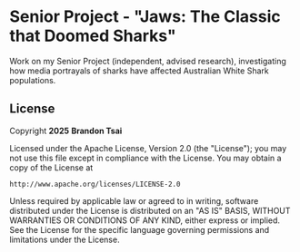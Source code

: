 # Senior Project - "Jaws: The Classic that Doomed Sharks"
Work on my Senior Project (independent, advised research), investigating how media portrayals of sharks have affected Australian White Shark populations.

## License

Copyright **2025** **Brandon Tsai**

Licensed under the Apache License, Version 2.0 (the "License");
you may not use this file except in compliance with the License.
You may obtain a copy of the License at

    http://www.apache.org/licenses/LICENSE-2.0

Unless required by applicable law or agreed to in writing, software
distributed under the License is distributed on an "AS IS" BASIS,
WITHOUT WARRANTIES OR CONDITIONS OF ANY KIND, either express or implied.
See the License for the specific language governing permissions and
limitations under the License.
